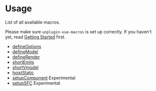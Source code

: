 # Usage

List of all available macros.

Please make sure `unplugin-vue-macros` is set up correctly. If you haven't yet, read [Getting Started](/guide/getting-started) first.

- [defineOptions](/macros/define-options)
- [defineModel](/macros/define-model)
- [defineRender](/macros/define-render)
- [shortEmits](/macros/short-emits)
- [shortVmodel](/macros/short-vmodel)
- [hoistStatic](/macros/hoist-static)
- [setupComponent](/macros/setup-component) <WarnBadge>Experimental</WarnBadge>
- [setupSFC](/macros/setup-sfc) <WarnBadge>Experimental</WarnBadge>
